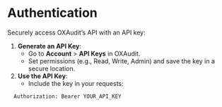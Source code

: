 # Authentication

Securely access OXAudit’s API with an API key:

1. **Generate an API Key**:
   * Go to **Account** > **API Keys** in OXAudit.
   * Set permissions (e.g., Read, Write, Admin) and save the key in a secure location.
2. **Use the API Key**:
   * Include the key in your requests:

```
  Authorization: Bearer YOUR_API_KEY
```
